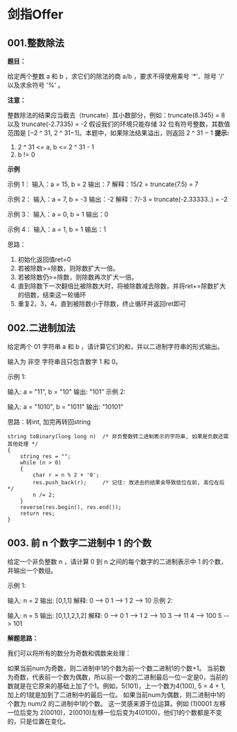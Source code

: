 # 剑指Offer

## 001.整数除法

**题目：**

给定两个整数 a 和 b ，求它们的除法的商 a/b ，要求不得使用乘号 '*'、除号 '/' 以及求余符号 '%' 。

**注意：**

整数除法的结果应当截去（truncate）其小数部分，例如：truncate(8.345) = 8 以及 truncate(-2.7335) = -2
假设我们的环境只能存储 32 位有符号整数，其数值范围是 [−2 ^ 31, 2 ^ 31−1]。本题中，如果除法结果溢出，则返回 2 ^ 31 − 1
**提示:**

1. 2 ^ 31 <= a, b <= 2 ^ 31 - 1
2. b != 0

**示例**

示例 1：
输入：a = 15, b = 2
输出：7
解释：15/2 = truncate(7.5) = 7

示例 2：
输入：a = 7, b = -3
输出：-2
解释：7/-3 = truncate(-2.33333..) = -2

示例 3：
输入：a = 0, b = 1
输出：0

示例 4：
输入：a = 1, b = 1
输出：1

思路：

1. 初始化返回值ret=0
2. 若被除数>=除数，则除数扩大一倍。
3. 若被除数仍>=除数，则除数再次扩大一倍。
4. 直到除数下一次翻倍比被除数大时，将被除数减去除数，并将ret+=除数扩大的倍数，结束这一轮循环
5. 重复2，3，4，直到被除数小于除数，终止循环并返回ret即可

##  002.二进制加法

给定两个 01 字符串 a 和 b ，请计算它们的和，并以二进制字符串的形式输出。

输入为 非空 字符串且只包含数字 1 和 0。

示例 1:

输入: a = "11", b = "10"
输出: "101"
示例 2:

输入: a = "1010", b = "1011"
输出: "10101"

思路：转int, 加完再转回string

    string toBinary(long long n)  /* 非负整数转二进制表示的字符串, 如果是负数还需其他处理 */
    {
        string res = "";
        while (n > 0)
        {
            char r = n % 2 + '0';
            res.push_back(r);     /* 记住: 放进去的结果会导致低位在前, 高位在后 */
            n /= 2;
        }
        reverse(res.begin(), res.end());
        return res;
    } 

## 003. 前 n 个数字二进制中 1 的个数

给定一个非负整数 n ，请计算 0 到 n 之间的每个数字的二进制表示中 1 的个数，并输出一个数组。

 

示例 1:

输入: n = 2
输出: [0,1,1]
解释: 
0 --> 0
1 --> 1
2 --> 10
示例 2:

输入: n = 5
输出: [0,1,1,2,1,2]
解释:
0 --> 0
1 --> 1
2 --> 10
3 --> 11
4 --> 100
5 --> 101

**解题思路：**

我们可以将所有的数分为奇数和偶数来处理：

如果当前num为奇数，则二进制中1的个数为前一个数二进制1的个数+1。 当前数为奇数，代表前一个数为偶数，所以前一个数的二进制最后一位一定是0，当前的数就是在它原来的基础上加了个1。例如，5(101)，上一个数为4(100), 5 = 4 + 1, 加上的1就是加到了二进制中的最后一位。
如果当前num为偶数，则二进制中1的个数为 num/2 的二进制中1的个数。 这一灵感来源于位运算。例如 (1)0001 左移一位后变为 2(0010)，2(0010)左移一位后变为4(0100)，他们1的个数都是不变的，只是位置在变化。
